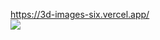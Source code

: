 https://3d-images-six.vercel.app/ <br/>
<img src="https://github.com/user-attachments/assets/259a83e5-11fa-4097-ba9e-c423b753d092" ></img>
 
 
